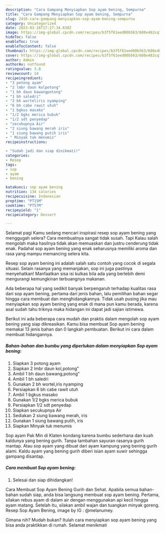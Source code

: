 ```yaml
---
description: "Cara Gampang Menyiapkan Sop ayam bening, Sempurna"
title: "Cara Gampang Menyiapkan Sop ayam bening, Sempurna"
slug: 2416-cara-gampang-menyiapkan-sop-ayam-bening-sempurna
category: Uncategorized
date: 2023-03-16T17:27:34.630Z
image: https://img-global.cpcdn.com/recipes/b3f5f61eed00b563/680x482cq70/sop-ayam-bening-foto-resep-utama.jpg
hideToc: false
enableToc: true
enableTocContent: false
thumbnail: https://img-global.cpcdn.com/recipes/b3f5f61eed00b563/680x482cq70/sop-ayam-bening-foto-resep-utama.jpg
cover: https://img-global.cpcdn.com/recipes/b3f5f61eed00b563/680x482cq70/sop-ayam-bening-foto-resep-utama.jpg
author: Admin
authorAv: notfound
ratingvalue: 3.8
reviewcount: 14
recipeingredient:
- "3 potong ayam"
- "2 lmbr daun kolpotong"
- "1 bh daun bawangpotong"
- "1 bh saledri"
- "2 bh worteliris nyamping"
- "6 bh cabe rawit utuh"
- "1 bgkus masako"
- "1/2 bgks merica bubuk"
- "1/2 sdt penyedap"
- "secukupnya Air"
- "2 siung bawang merah iris"
- "1 siung bawang putih iris"
- " Minyak tuk menumis"
recipeinstructions:

- "Sudah jadi dan siap dinikmati!"
categories:
- Resep
tags:
- sop
- ayam
- bening

katakunci: sop ayam bening 
nutrition: 134 calories
recipecuisine: Indonesian
preptime: "PT15M"
cooktime: "PT57M"
recipeyield: "1"
recipecategory: Dessert

---
```



Selamat pagi Kamu sedang mencari inspirasi resep sop ayam bening yang menggugah selera? Cara membuatnya sangat tidak susah. Tapi Kalau salah mengolah maka hasilnya tidak akan memuaskan dan justru cenderung tidak enak. Padahal sop ayam bening yang enak seharusnya memiliki aroma dan rasa yang mampu memancing selera kita.


Resep sop ayam bening ini adalah salah satu contoh yang cocok di segala situasi. Selain rasanya yang memanjakan, sop ini juga pastinya menyehatkan! Manfaatkan sisa isi kulkas bila ada yang berlebih demi mengurangi kemungkinan terbuangnya makanan.

Ada beberapa hal yang sedikit banyak berpengaruh terhadap kualitas rasa dari sop ayam bening, pertama dari jenis bahan, lalu pemilihan bahan segar hingga cara membuat dan menghidangkannya. Tidak usah pusing jika mau menyiapkan sop ayam bening yang enak di mana pun kamu berada, karena asal sudah tahu triknya maka hidangan ini dapat jadi sajian istimewa.


Berikut ini ada beberapa cara mudah dan praktis dalam mengolah sop ayam bening yang siap dikreasikan. Kamu bisa membuat Sop ayam bening memakai 13 jenis bahan dan 0 langkah pembuatan. Berikut ini cara dalam membuat hidangannya.

<!--inarticleads1-->

##### Bahan-bahan dan bumbu yang diperlukan dalam menyiapkan Sop ayam bening:

1. Siapkan 3 potong ayam
1. Siapkan 2 lmbr daun kol,potong&#34;
1. Ambil 1 bh daun bawang,potong&#34;
1. Ambil 1 bh saledri
1. Gunakan 2 bh wortel,iris nyamping
1. Persiapkan 6 bh cabe rawit utuh
1. Ambil 1 bgkus masako
1. Gunakan 1/2 bgks merica bubuk
1. Persiapkan 1/2 sdt penyedap
1. Siapkan secukupnya Air
1. Sediakan 2 siung bawang merah, iris
1. Gunakan 1 siung bawang putih, iris
1. Siapkan  Minyak tuk menumis


Sop ayam Pak Min di Klaten kondang karena bumbu sederhana dan kuah kaldunya yang bening gurih. Tanpa tambahan sayuran rasanya gurih mantap. Atau sop ayam yang dibuat dari ayam kampung yang bening gurih alami. Kaldu ayam yang bening gurih diberi isian ayam suwir sehingga gampang disantap. 

<!--inarticleads2-->

##### Cara membuat Sop ayam bening:


1. Selesai dan siap dihidangkan!

Cara Membuat Sop Ayam Bening Gurih dan Sehat. Apabila semua bahan-bahan sudah siap, anda bisa langsung membuat sop ayam bening. Pertama, silakan rebus ayam di dalam air dengan menggunakan api kecil hingga ayam matang. Setelah itu, silakan ambil wajan dan tuangkan minyak goreng. Resep Sop Ayam Bening, image by IG : @melanumey. 

Gimana nih? Mudah bukan? Itulah cara menyiapkan sop ayam bening yang bisa anda praktikkan di rumah. Selamat menikmati
